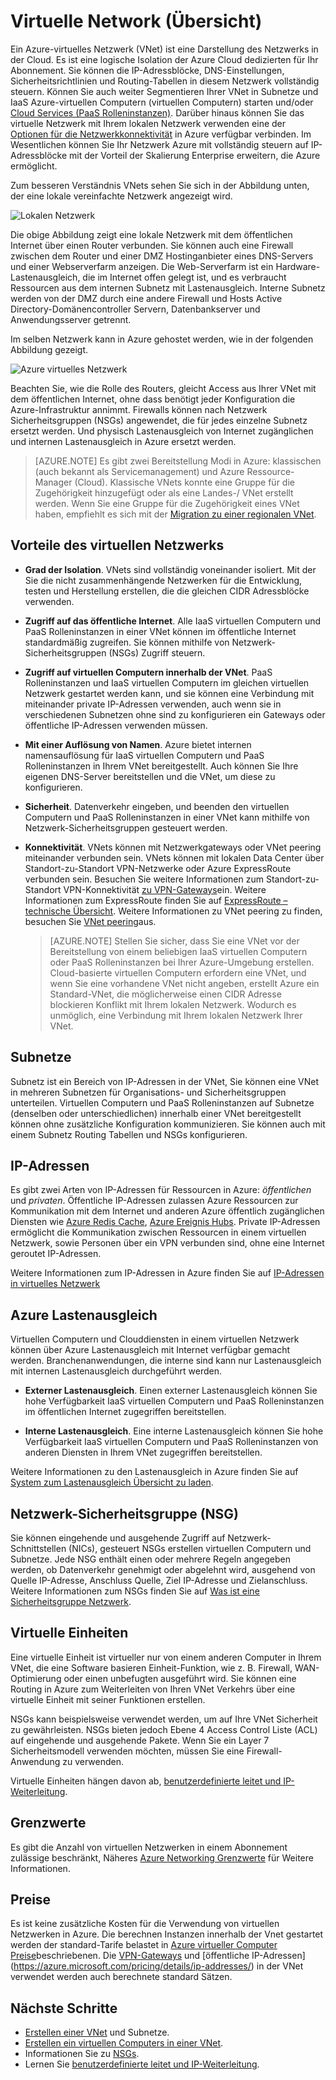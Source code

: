 <properties
   pageTitle="Azure-virtuellen Network (VNet) (Übersicht)"
   description="Informationen Sie zu virtueller Netzwerke (VNets) in Azure."
   services="virtual-network"
   documentationCenter="na"
   authors="jimdial"
   manager="carmonm"
   editor="tysonn" />
<tags
   ms.service="virtual-network"
   ms.devlang="na"
   ms.topic="get-started-article"
   ms.tgt_pltfrm="na"
   ms.workload="infrastructure-services"
   ms.date="03/15/2016"
   ms.author="jdial" />

# <a name="virtual-network-overview"></a>Virtuelle Network (Übersicht)

Ein Azure-virtuelles Netzwerk (VNet) ist eine Darstellung des Netzwerks in der Cloud.  Es ist eine logische Isolation der Azure Cloud dedizierten für Ihr Abonnement. Sie können die IP-Adressblöcke, DNS-Einstellungen, Sicherheitsrichtlinien und Routing-Tabellen in diesem Netzwerk vollständig steuern. Können Sie auch weiter Segmentieren Ihrer VNet in Subnetze und IaaS Azure-virtuellen Computern (virtuellen Computern) starten und/oder [Cloud Services (PaaS Rolleninstanzen)](../cloud-services/cloud-services-choose-me.md). Darüber hinaus können Sie das virtuelle Netzwerk mit Ihrem lokalen Netzwerk verwenden eine der [Optionen für die Netzwerkkonnektivität](../vpn-gateway/vpn-gateway-about-vpngateways.md#site-to-site-and-multi-site) in Azure verfügbar verbinden. Im Wesentlichen können Sie Ihr Netzwerk Azure mit vollständig steuern auf IP-Adressblöcke mit der Vorteil der Skalierung Enterprise erweitern, die Azure ermöglicht.

Zum besseren Verständnis VNets sehen Sie sich in der Abbildung unten, der eine lokale vereinfachte Netzwerk angezeigt wird.

![Lokalen Netzwerk](./media/virtual-networks-overview/figure01.png)

Die obige Abbildung zeigt eine lokale Netzwerk mit dem öffentlichen Internet über einen Router verbunden. Sie können auch eine Firewall zwischen dem Router und einer DMZ Hostinganbieter eines DNS-Servers und einer Webserverfarm anzeigen. Die Web-Serverfarm ist ein Hardware-Lastenausgleich, die im Internet offen gelegt ist, und es verbraucht Ressourcen aus dem internen Subnetz mit Lastenausgleich. Interne Subnetz werden von der DMZ durch eine andere Firewall und Hosts Active Directory-Domänencontroller Servern, Datenbankserver und Anwendungsserver getrennt.

Im selben Netzwerk kann in Azure gehostet werden, wie in der folgenden Abbildung gezeigt.

![Azure virtuelles Netzwerk](./media/virtual-networks-overview/figure02.png)

Beachten Sie, wie die Rolle des Routers, gleicht Access aus Ihrer VNet mit dem öffentlichen Internet, ohne dass benötigt jeder Konfiguration die Azure-Infrastruktur annimmt. Firewalls können nach Netzwerk Sicherheitsgruppen (NSGs) angewendet, die für jedes einzelne Subnetz ersetzt werden. Und physisch Lastenausgleich von Internet zugänglichen und internen Lastenausgleich in Azure ersetzt werden.

>[AZURE.NOTE] Es gibt zwei Bereitstellung Modi in Azure: klassischen (auch bekannt als Servicemanagement) und Azure Ressource-Manager (Cloud). Klassische VNets konnte eine Gruppe für die Zugehörigkeit hinzugefügt oder als eine Landes-/ VNet erstellt werden. Wenn Sie eine Gruppe für die Zugehörigkeit eines VNet haben, empfiehlt es sich mit der [Migration zu einer regionalen VNet](virtual-networks-migrate-to-regional-vnet.md).

## <a name="virtual-network-benefits"></a>Vorteile des virtuellen Netzwerks

- **Grad der Isolation**. VNets sind vollständig voneinander isoliert. Mit der Sie die nicht zusammenhängende Netzwerken für die Entwicklung, testen und Herstellung erstellen, die die gleichen CIDR Adressblöcke verwenden.

- **Zugriff auf das öffentliche Internet**. Alle IaaS virtuellen Computern und PaaS Rolleninstanzen in einer VNet können im öffentliche Internet standardmäßig zugreifen. Sie können mithilfe von Netzwerk-Sicherheitsgruppen (NSGs) Zugriff steuern.

- **Zugriff auf virtuellen Computern innerhalb der VNet**. PaaS Rolleninstanzen und IaaS virtuellen Computern im gleichen virtuellen Netzwerk gestartet werden kann, und sie können eine Verbindung mit miteinander private IP-Adressen verwenden, auch wenn sie in verschiedenen Subnetzen ohne sind zu konfigurieren ein Gateways oder öffentliche IP-Adressen verwenden müssen.

- **Mit einer Auflösung von Namen**. Azure bietet internen namensauflösung für IaaS virtuellen Computern und PaaS Rolleninstanzen in Ihrem VNet bereitgestellt. Auch können Sie Ihre eigenen DNS-Server bereitstellen und die VNet, um diese zu konfigurieren.

- **Sicherheit**. Datenverkehr eingeben, und beenden den virtuellen Computern und PaaS Rolleninstanzen in einer VNet kann mithilfe von Netzwerk-Sicherheitsgruppen gesteuert werden.

- **Konnektivität**. VNets können mit Netzwerkgateways oder VNet peering miteinander verbunden sein. VNets können mit lokalen Data Center über Standort-zu-Standort VPN-Netzwerke oder Azure ExpressRoute verbunden sein. Besuchen Sie weitere Informationen zum Standort-zu-Standort VPN-Konnektivität [zu VPN-Gateways](../vpn-gateway/vpn-gateway-about-vpngateways.md#site-to-site-and-multi-site)ein. Weitere Informationen zum ExpressRoute finden Sie auf [ExpressRoute – technische Übersicht](../expressroute/expressroute-introduction.md). Weitere Informationen zu VNet peering zu finden, besuchen Sie [VNet peering](virtual-network-peering-overview.md)aus.

    >[AZURE.NOTE] Stellen Sie sicher, dass Sie eine VNet vor der Bereitstellung von einem beliebigen IaaS virtuellen Computern oder PaaS Rolleninstanzen bei Ihrer Azure-Umgebung erstellen. Cloud-basierte virtuellen Computern erfordern eine VNet, und wenn Sie eine vorhandene VNet nicht angeben, erstellt Azure ein Standard-VNet, die möglicherweise einen CIDR Adresse blockieren Konflikt mit Ihrem lokalen Netzwerk. Wodurch es unmöglich, eine Verbindung mit Ihrem lokalen Netzwerk Ihrer VNet.

## <a name="subnets"></a>Subnetze

Subnetz ist ein Bereich von IP-Adressen in der VNet, Sie können eine VNet in mehreren Subnetzen für Organisations- und Sicherheitsgruppen unterteilen. Virtuellen Computern und PaaS Rolleninstanzen auf Subnetze (denselben oder unterschiedlichen) innerhalb einer VNet bereitgestellt können ohne zusätzliche Konfiguration kommunizieren. Sie können auch mit einem Subnetz Routing Tabellen und NSGs konfigurieren.

## <a name="ip-addresses"></a>IP-Adressen


Es gibt zwei Arten von IP-Adressen für Ressourcen in Azure: *öffentlichen* und *privaten*. Öffentliche IP-Adressen zulassen Azure Ressourcen zur Kommunikation mit dem Internet und anderen Azure öffentlich zugänglichen Diensten wie [Azure Redis Cache](https://azure.microsoft.com/services/cache/), [Azure Ereignis Hubs](https://azure.microsoft.com/documentation/services/event-hubs/). Private IP-Adressen ermöglicht die Kommunikation zwischen Ressourcen in einem virtuellen Netzwerk, sowie Personen über ein VPN verbunden sind, ohne eine Internet geroutet IP-Adressen.

Weitere Informationen zum IP-Adressen in Azure finden Sie auf [IP-Adressen in virtuelles Netzwerk](virtual-network-ip-addresses-overview-arm.md)

## <a name="azure-load-balancers"></a>Azure Lastenausgleich

Virtuellen Computern und Clouddiensten in einem virtuellen Netzwerk können über Azure Lastenausgleich mit Internet verfügbar gemacht werden. Branchenanwendungen, die interne sind kann nur Lastenausgleich mit internen Lastenausgleich durchgeführt werden.

- **Externer Lastenausgleich**. Einen externer Lastenausgleich können Sie hohe Verfügbarkeit IaaS virtuellen Computern und PaaS Rolleninstanzen im öffentlichen Internet zugegriffen bereitstellen.

- **Interne Lastenausgleich**. Eine interne Lastenausgleich können Sie hohe Verfügbarkeit IaaS virtuellen Computern und PaaS Rolleninstanzen von anderen Diensten in Ihrem VNet zugegriffen bereitstellen.

Weitere Informationen zu den Lastenausgleich in Azure finden Sie auf [System zum Lastenausgleich Übersicht zu laden](../load-balancer/load-balancer-overview.md).

## <a name="network-security-group-nsg"></a>Netzwerk-Sicherheitsgruppe (NSG)

Sie können eingehende und ausgehende Zugriff auf Netzwerk-Schnittstellen (NICs), gesteuert NSGs erstellen virtuellen Computern und Subnetze. Jede NSG enthält einen oder mehrere Regeln angegeben werden, ob Datenverkehr genehmigt oder abgelehnt wird, ausgehend von Quelle IP-Adresse, Anschluss Quelle, Ziel IP-Adresse und Zielanschluss. Weitere Informationen zum NSGs finden Sie auf [Was ist eine Sicherheitsgruppe Netzwerk](virtual-networks-nsg.md).

## <a name="virtual-appliances"></a>Virtuelle Einheiten

Eine virtuelle Einheit ist virtueller nur von einem anderen Computer in Ihrem VNet, die eine Software basieren Einheit-Funktion, wie z. B. Firewall, WAN-Optimierung oder einen unbefugten ausgeführt wird. Sie können eine Routing in Azure zum Weiterleiten von Ihren VNet Verkehrs über eine virtuelle Einheit mit seiner Funktionen erstellen.

NSGs kann beispielsweise verwendet werden, um auf Ihre VNet Sicherheit zu gewährleisten. NSGs bieten jedoch Ebene 4 Access Control Liste (ACL) auf eingehende und ausgehende Pakete. Wenn Sie ein Layer 7 Sicherheitsmodell verwenden möchten, müssen Sie eine Firewall-Anwendung zu verwenden.

Virtuelle Einheiten hängen davon ab, [benutzerdefinierte leitet und IP-Weiterleitung](virtual-networks-udr-overview.md).

## <a name="limits"></a>Grenzwerte
Es gibt die Anzahl von virtuellen Netzwerken in einem Abonnement zulässige beschränkt, Näheres [Azure Networking Grenzwerte](../azure-subscription-service-limits.md#networking-limits) für Weitere Informationen.

## <a name="pricing"></a>Preise
Es ist keine zusätzliche Kosten für die Verwendung von virtuellen Netzwerken in Azure. Die berechnen Instanzen innerhalb der Vnet gestartet werden der standard-Tarife belastet in [Azure virtueller Computer Preise](https://azure.microsoft.com/pricing/details/virtual-machines/)beschriebenen. Die [VPN-Gateways](https://azure.microsoft.com/pricing/details/vpn-gateway/) und [öffentliche IP-Adressen] (https://azure.microsoft.com/pricing/details/ip-addresses/) in der VNet verwendet werden auch berechnete standard Sätzen.

## <a name="next-steps"></a>Nächste Schritte

- [Erstellen einer VNet](virtual-networks-create-vnet-arm-pportal.md) und Subnetze.
- [Erstellen ein virtuellen Computers in einer VNet](../virtual-machines/virtual-machines-windows-hero-tutorial.md).
- Informationen Sie zu [NSGs](virtual-networks-nsg.md).
- Lernen Sie [benutzerdefinierte leitet und IP-Weiterleitung](virtual-networks-udr-overview.md).
